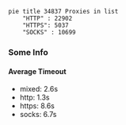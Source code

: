 
```mermaid
pie title 34837 Proxies in list
    "HTTP" : 22902
    "HTTPS": 5037
    "SOCKS" : 10699
```

### Some Info
#### Average Timeout

- mixed: 2.6s
- http: 1.3s
- https: 8.6s
- socks: 6.7s